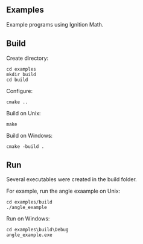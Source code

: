 ## Examples

Example programs using Ignition Math.

## Build

Create directory:

```
cd examples
mkdir build
cd build
```

Configure:

```
cmake ..
```

Build on Unix:


```
make
```

Build on Windows:

```
cmake -build .
```

## Run

Several executables were created in the build folder. 

For example, run the angle exaample on Unix:

```
cd examples/build
./angle_example
```

Run on Windows:

```
cd examples\build\Debug
angle_example.exe
```
